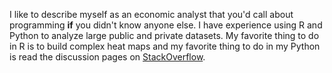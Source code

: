 I like to describe myself as an economic analyst that you'd call about programming **if** you didn't know anyone else. I have experience using R and Python to 
analyze large public and private datasets. My favorite thing to do in R is to build complex heat maps and my favorite thing to do in my Python is read the 
discussion pages on [StackOverflow](https://stackoverflow.com/).
